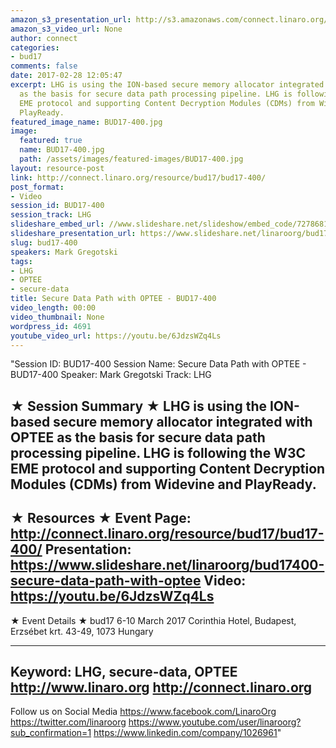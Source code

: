 ```yaml
---
amazon_s3_presentation_url: http://s3.amazonaws.com/connect.linaro.org/bud17/Presentations/BUD17-400%20-%20Secure%20Data%20Path%20with%20OPTEE.pdf
amazon_s3_video_url: None
author: connect
categories:
- bud17
comments: false
date: 2017-02-28 12:05:47
excerpt: LHG is using the ION-based secure memory allocator integrated with OPTEE
  as the basis for secure data path processing pipeline. LHG is following the W3C
  EME protocol and supporting Content Decryption Modules (CDMs) from Widevine and
  PlayReady.
featured_image_name: BUD17-400.jpg
image:
  featured: true
  name: BUD17-400.jpg
  path: /assets/images/featured-images/BUD17-400.jpg
layout: resource-post
link: http://connect.linaro.org/resource/bud17/bud17-400/
post_format:
- Video
session_id: BUD17-400
session_track: LHG
slideshare_embed_url: //www.slideshare.net/slideshow/embed_code/72786815
slideshare_presentation_url: https://www.slideshare.net/linaroorg/bud17400-secure-data-path-with-optee
slug: bud17-400
speakers: Mark Gregotski
tags:
- LHG
- OPTEE
- secure-data
title: Secure Data Path with OPTEE - BUD17-400
video_length: 00:00
video_thumbnail: None
wordpress_id: 4691
youtube_video_url: https://youtu.be/6JdzsWZq4Ls
---
```


"Session ID: BUD17-400
Session Name: Secure Data Path with OPTEE - BUD17-400
Speaker: Mark Gregotski
Track: LHG


★ Session Summary ★
LHG is using the ION-based secure memory allocator integrated with OPTEE as the basis for secure data path processing pipeline. LHG is following the W3C EME protocol and supporting Content Decryption Modules (CDMs) from Widevine and PlayReady.
---------------------------------------------------
★ Resources ★
Event Page: http://connect.linaro.org/resource/bud17/bud17-400/
Presentation: https://www.slideshare.net/linaroorg/bud17400-secure-data-path-with-optee
Video: https://youtu.be/6JdzsWZq4Ls
 ---------------------------------------------------

★ Event Details ★
bud17
6-10 March 2017
Corinthia Hotel, Budapest,
Erzsébet krt. 43-49,
1073 Hungary

---------------------------------------------------
Keyword: LHG, secure-data, OPTEE
http://www.linaro.org
http://connect.linaro.org
---------------------------------------------------
Follow us on Social Media
https://www.facebook.com/LinaroOrg
https://twitter.com/linaroorg
https://www.youtube.com/user/linaroorg?sub_confirmation=1
https://www.linkedin.com/company/1026961"